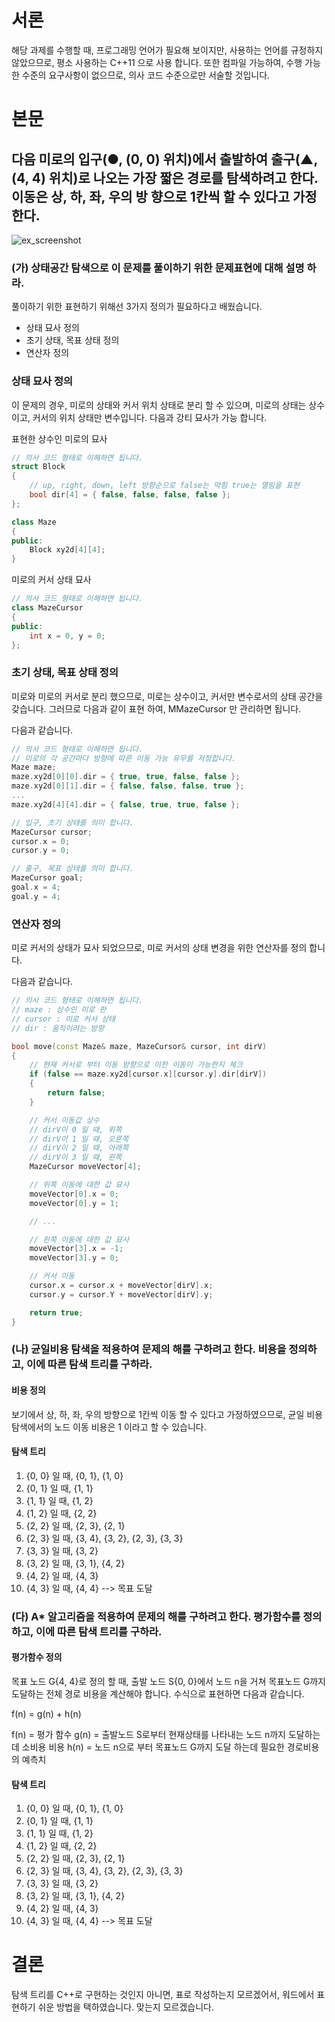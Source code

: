 # 서론
해당 과제를 수행할 때, 프로그래밍 언어가 필요해 보이지만, 사용하는 언어를 규정하지 않았으므로, 평소 사용하는 C++11 으로 사용 합니다. 또한 컴파일 가능하여, 수행 가능한 수준의 요구사항이 없으므로, 의사 코드 수준으로만 서술할 것입니다.

# 본문

## 다음 미로의 입구(●, (0, 0) 위치)에서 출발하여 출구(▲, (4, 4) 위치)로 나오는 가장 짧은 경로를 탐색하려고 한다. 이동은 상, 하, 좌, 우의 방 향으로 1칸씩 할 수 있다고 가정한다.

![ex_screenshot](https://github.com/ikpil/knou/blob/master/ai/maze.png)

### (가) 상태공간 탐색으로 이 문제를 풀이하기 위한 문제표현에 대해 설명 하라. 

풀이하기 위한 표현하기 위해선 3가지 정의가 필요하다고 배웠습니다.

- 상태 묘사 정의
- 초기 상태, 목표 상태 정의
- 연산자 정의

### 상태 묘사 정의
이 문제의 경우, 미로의 상태와 커서 위치 상태로 분리 할 수 있으며, 미로의 상태는 상수이고, 커서의 위치 상태만 변수입니다. 다음과 강티 묘사가 가능 합니다.

표현한 상수인 미로의 묘사 
```cpp
// 의사 코드 형태로 이해하면 됩니다.
struct Block
{
    // up, right, down, left 방향순으로 false는 막힘 true는 열림을 표현
    bool dir[4] = { false, false, false, false };
};

class Maze
{
public:
    Block xy2d[4][4];
}
```

미로의 커서 상태 묘사
```cpp
// 의사 코드 형태로 이해하면 됩니다.
class MazeCursor
{
public:
    int x = 0, y = 0;
};
```

### 초기 상태, 목표 상태 정의
미로와 미로의 커서로 분리 했으므로, 미로는 상수이고, 커서만 변수로서의 상태 공간을 갖습니다. 그러므로 다음과 같이 표현 하여, MMazeCursor 만 관리하면 됩니다.

다음과 같습니다.

```cpp
// 의사 코드 형태로 이해하면 됩니다.
// 미로의 각 공간마다 방향에 따른 이동 가능 유무를 저정합니다.
Maze maze;
maze.xy2d[0][0].dir = { true, true, false, false };
maze.xy2d[0][1].dir = { false, false, false, true };
...
maze.xy2d[4][4].dir = { false, true, true, false };

// 입구, 초기 상태를 의미 합니다.
MazeCursor cursor;
cursor.x = 0;
cursor.y = 0;

// 출구, 목표 상태를 의미 합니다.
MazeCursor goal;
goal.x = 4;
goal.y = 4;
```

### 연산자 정의
미로 커서의 상태가 묘사 되었으므로, 미로 커서의 상태 변경을 위한 연산자를 정의 합니다. 

다음과 같습니다.

```cpp
// 의사 코드 형태로 이해하면 됩니다.
// maze : 상수인 미로 판 
// cursor : 미로 커서 상태
// dir : 움직이려는 방향

bool move(const Maze& maze, MazeCursor& cursor, int dirV)
{    
    // 현재 커서로 부터 이동 방향으로 이한 이동이 가능한지 체크
    if (false == maze.xy2d[cursor.x][cursor.y].dir[dirV])
    {
        return false;
    }

    // 커서 이동값 상수
    // dirV이 0 일 때, 위쪽
    // dirV이 1 일 때, 오른쪽
    // dirV이 2 일 때, 아래쪽
    // dirV이 3 일 때, 왼쪽
    MazeCursor moveVector[4];

    // 위쪽 이동에 대한 값 묘사
    moveVector[0].x = 0;
    moveVector[0].y = 1;

    // ...

    // 왼쪽 이동에 대한 값 묘사
    moveVector[3].x = -1;
    moveVector[3].y = 0;

    // 커서 이동 
    cursor.x = cursor.x + moveVector[dirV].x;
    cursor.y = cursor.Y + moveVector[dirV].y;

    return true;
}
```


### (나) 균일비용 탐색을 적용하여 문제의 해를 구하려고 한다. 비용을 정의하고, 이에 따른 탐색 트리를 구하라.

#### 비용 정의
보기에서 상, 하, 좌, 우의 방향으로 1칸씩 이동 할 수 있다고 가정하였으므로, 균일 비용 탐색에서의 노드 이동 비용은 1 이라고 할 수 있습니다. 

#### 탐색 트리
1. {0, 0} 일 때, {0, 1}, {1, 0}
2. {0, 1} 일 때, {1, 1}
3. {1, 1} 일 때, {1, 2}
4. {1, 2} 일 때, {2, 2}
5. {2, 2} 일 때, {2, 3}, {2, 1}
6. {2, 3} 일 때, {3, 4}, {3, 2}, {2, 3}, {3, 3} 
7. {3, 3} 일 때, {3, 2}
8. {3, 2} 일 때, {3, 1}, {4, 2}
9. {4, 2} 일 때, {4, 3}
10. {4, 3} 일 때, {4, 4} --> 목표 도달 

### (다) A* 알고리즘을 적용하여 문제의 해를 구하려고 한다. 평가함수를 정의하고, 이에 따른 탐색 트리를 구하라.

#### 평가함수 정의
목표 노드 G{4, 4}로 정의 할 때, 출발 노드 S{0, 0}에서 노드 n을 거쳐 목표노드 G까지 도달하는 전체 경로 비용을 계산해야 합니다. 수식으로 표현하면 다음과 같습니다.

f(n) = g(n) + h(n)

f(n) = 평가 함수
g(n) = 출발노드 S로부터 현재상태를 나타내는 노드 n까지 도달하는데 소비용 비용
h(n) = 노드 n으로 부터 목표노드 G까지 도달 하는데 필요한 경로비용의 예측치

#### 탐색 트리
1. {0, 0} 일 때, {0, 1}, {1, 0}
2. {0, 1} 일 때, {1, 1}
3. {1, 1} 일 때, {1, 2}
4. {1, 2} 일 때, {2, 2}
5. {2, 2} 일 때, {2, 3}, {2, 1}
6. {2, 3} 일 때, {3, 4}, {3, 2}, {2, 3}, {3, 3} 
7. {3, 3} 일 때, {3, 2}
8. {3, 2} 일 때, {3, 1}, {4, 2}
9. {4, 2} 일 때, {4, 3}
10. {4, 3} 일 때, {4, 4} --> 목표 도달 

# 결론
탐색 트리를 C++로 구현하는 것인지 아니면, 표로 작성하는지 모르겠어서, 워드에서 표현하기 쉬운 방법을 택하였습니다. 맞는지 모르겠습니다.

